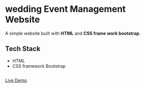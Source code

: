 #  wedding Event Management Website
A simple website built with **HTML** and **CSS frame work bootstrap**.

##  Tech Stack
- HTML  
- CSS framework Bootstrap
 ##
[Live Demo](https://yamunajayakumar.github.io/landingPage/)

